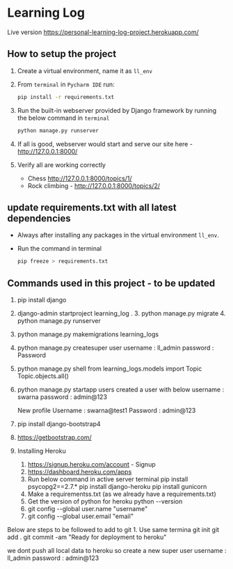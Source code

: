 # Learning Log 

Live version <https://personal-learning-log-project.herokuapp.com/>

## How to setup the project

1. Create a virtual environment, name it as  `ll_env`

2. From `terminal` in `Pycharm IDE` run:
    ```bash
    pip install -r requirements.txt
    ```

3. Run the built-in webserver provided by Django framework by running the below command in `terminal`

    ```bash
    python manage.py runserver
    ```    
4. If all is good, webserver would start and serve our site here - <http://127.0.0.1:8000/>

5. Verify all are working correctly
    * Chess <http://127.0.0.1:8000/topics/1/>
    * Rock climbing - <http://127.0.0.1:8000/topics/2/>
    
## update requirements.txt with all latest dependencies

* Always after installing any packages in the virtual environment `ll_env`.
* Run the command in terminal

    ```bash
    pip freeze > requirements.txt
    ```
## Commands used in this project - to be updated

1. pip install django
2. django-admin startproject learning_log .
    3. python manage.py migrate
    4. python manage.py runserver
5. python manage.py makemigrations learning_logs
6. python manage.py createsuper user
    username : ll_admin 
    password : Password
7. python manage.py shell
    from learning_logs.models import Topic
    Topic.objects.all()
8. python manage.py startapp users
    created a user with below
    username : swarna
    password : admin@123
    
    New profile
    Username : swarna@test1
    Password : admin@123
   
9. pip install django-bootstrap4    
10. https://getbootstrap.com/   

11. Installing Heroku
    1. https://signup.heroku.com/account - Signup
    2. https://dashboard.heroku.com/apps
    3. Run below command in active server terminal
        pip install psycopg2==2.7.*
        pip install django-heroku
        pip install gunicorn
    4. Make a requirementss.txt (as we already have a requirements.txt)
    5. Get the version of python for heroku
        python --version
    6. git config --global user.name "username"
    7. git config --global user.email "email"
    
Below are steps to be followed to add to git
    1. Use same termina
        git init
        git add .
        git commit -am "Ready for deployment to heroku"

we dont push all local data to heroku so create a new super user
    username : ll_admin 
    password : admin@123
        


    

  

